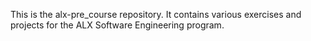 This is the alx-pre_course repository. It contains various exercises and projects for the ALX Software Engineering program.
